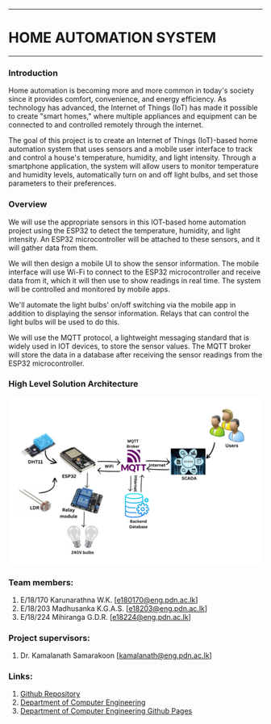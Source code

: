 ___
# HOME AUTOMATION SYSTEM
___

### Introduction

Home automation is becoming more and more common in today's society since it provides
comfort, convenience, and energy efficiency. As technology has advanced, the Internet of
Things (IoT) has made it possible to create "smart homes," where multiple appliances and
equipment can be connected to and controlled remotely through the internet.

The goal of this project is to create an Internet of Things (IoT)-based home automation
system that uses sensors and a mobile user interface to track and control a house's
temperature, humidity, and light intensity. Through a smartphone application, the system will
allow users to monitor temperature and humidity levels, automatically turn on and off light
bulbs, and set those parameters to their preferences.

### Overview

We will use the appropriate sensors in this IOT-based home automation project using the
ESP32 to detect the temperature, humidity, and light intensity. An ESP32 microcontroller will
be attached to these sensors, and it will gather data from them.

We will then design a mobile UI to show the sensor information. The mobile interface will use
Wi-Fi to connect to the ESP32 microcontroller and receive data from it, which it will then use
to show readings in real time. The system will be controlled and monitored by mobile apps.

We'll automate the light bulbs' on/off switching via the mobile app in addition to displaying
the sensor information. Relays that can control the light bulbs will be used to do this.

We will use the MQTT protocol, a lightweight messaging standard that is widely used in IOT
devices, to store the sensor values. The MQTT broker will store the data in a database after
receiving the sensor readings from the ESP32 microcontroller.


### High Level Solution Architecture

![highLevelArchitecture](docs/images/highLevelArchitecture.png)

### Team members:
1. E/18/170 Karunarathna W.K. [e180170@eng.pdn.ac.lk]
2. E/18/203 Madhusanka K.G.A.S. [e18203@eng.pdn.ac.lk]
3. E/18/224 Mihiranga G.D.R. [e18224@eng.pdn.ac.lk]

### Project supervisors: 
1. Dr. Kamalanath Samarakoon [kamalanath@eng.pdn.ac.lk]

### Links:
1. [Github Repository](https://github.com/cepdnaclk/e18-co326-home-automation-system-group01)
2. [Department of Computer Engineering](http://www.ce.pdn.ac.lk/)
3. [Department of Computer Engineering Github Pages](https://github.com/cepdnaclk)